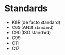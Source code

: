 # Standards

* K&R (de facto standard)
* C89 (ANSI standard)
* C90 (ISO standard)
* C99
* C11
* C17
